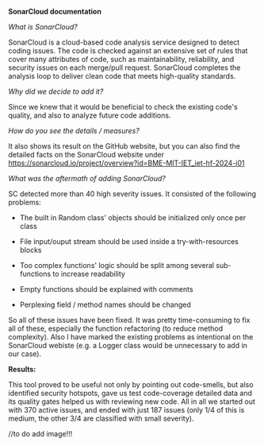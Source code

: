 **SonarCloud documentation**

*What is SonarCloud?*

SonarCloud is a cloud-based code analysis service designed to detect coding issues. The code is checked against an extensive set of rules that cover many attributes of code, such as maintainability, reliability, and security issues on each merge/pull request. SonarCloud completes the analysis loop to deliver clean code that meets high-quality standards.

*Why did we decide to add it?*

Since we knew that it would be beneficial to check the existing code's quality, and also to analyze future code additions.

*How do you see the details / measures?*

It also shows its result on the GitHub website, but you can also find the detailed facts on the SonarCloud website under https://sonarcloud.io/project/overview?id=BME-MIT-IET_iet-hf-2024-i01

*What was the aftermath of adding SonarCloud?*

SC detected more than 40 high severity issues. It consisted of the following problems:

- The built in Random class' objects should be initialized only once per class

- File input/ouput stream should be used inside a try-with-resources blocks

- Too complex functions' logic should be split among several sub-functions to increase readability 

- Empty functions should be explained with comments

- Perplexing field / method names should be changed

So all of these issues have been fixed. It was pretty time-consuming to fix all of these, especially the function refactoring (to reduce method complexity). Also I have marked the existing problems as intentional on the SonarCloud webiste (e.g. a Logger class would be unnecessary to add in our case).

**Results:**

This tool proved to be useful not only by pointing out code-smells, but also identified security hotspots, gave us test code-coverage detailed data and its quality gates helped us with reviewing new code.
All in all we started out with 370 active issues, and ended with just 187 issues (only 1/4 of this is medium, the other 3/4 are classified with small severity). 

//to do add image!!!